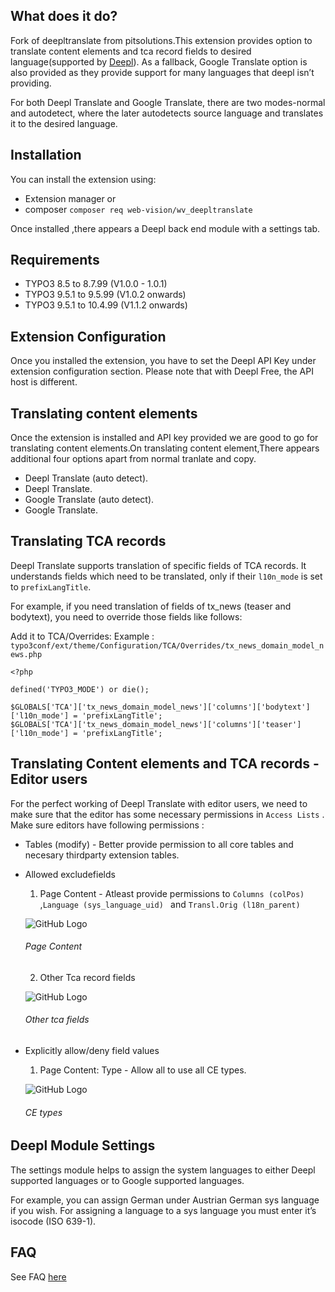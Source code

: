 
## What does it do?
Fork of deepltranslate from pitsolutions.This extension provides option to translate content elements and tca record fields to desired language(supported by [Deepl](https://www.deepl.com/en/api.html)). As a fallback, Google Translate option is also provided as they provide support for many languages that deepl isn’t providing.

For both Deepl Translate and Google Translate, there are two modes-normal and autodetect, where the later autodetects source language and translates it to the desired language.

## Installation
You can install the extension using: 
- Extension manager or 
- composer  ``` composer req web-vision/wv_deepltranslate ```

Once installed ,there appears a Deepl back end module with a settings tab.
## Requirements
- TYPO3 8.5 to 8.7.99 (V1.0.0 - 1.0.1)
- TYPO3 9.5.1 to 9.5.99 (V1.0.2 onwards)
- TYPO3 9.5.1 to 10.4.99 (V1.1.2 onwards)

## Extension Configuration

Once you installed the extension, you have to set the Deepl API Key under extension configuration section. Please note that with Deepl Free, the API host is different.


## Translating content elements

Once the extension is installed and API key provided we are good to go for translating content elements.On translating content element,There appears additional four options apart from normal tranlate and copy.

- Deepl Translate (auto detect).
- Deepl Translate.
- Google Translate (auto detect).
- Google Translate.

## Translating TCA records

Deepl Translate supports translation of specific fields of TCA records. It understands fields which need to be translated, only if their ``` l10n_mode ``` is set to ``` prefixLangTitle ```.

For example, if you need translation of fields of tx_news (teaser and bodytext), you need to override those fields like follows:

Add it to TCA/Overrides: 
Example : ``` typo3conf/ext/theme/Configuration/TCA/Overrides/tx_news_domain_model_news.php ```

```
<?php

defined('TYPO3_MODE') or die();

$GLOBALS['TCA']['tx_news_domain_model_news']['columns']['bodytext']['l10n_mode'] = 'prefixLangTitle';
$GLOBALS['TCA']['tx_news_domain_model_news']['columns']['teaser']['l10n_mode'] = 'prefixLangTitle';

```

## Translating Content elements and TCA records - Editor users

For the perfect working of Deepl Translate with editor users, we need to make sure that the editor has some necessary permissions in ``` Access Lists ``` . Make sure editors have following permissions :

* Tables (modify) - Better provide permission to all core tables and necesary thirdparty extension tables.
* Allowed excludefields
   1. Page Content - Atleast provide permissions to ``` Columns (colPos)  ```,``` Language (sys_language_uid)  ``` and ``` Transl.Orig (l18n_parent)  ```
    
    ![GitHub Logo](/Documentation/Images/UserManual/page-content.png)
     ###### Page Content

   2. Other Tca record fields

    ![GitHub Logo](/Documentation/Images/UserManual/tca-fields.png)
     ###### Other tca fields
* Explicitly allow/deny field values
   1. Page Content: Type - Allow all to use all CE types.

   ![GitHub Logo](/Documentation/Images/UserManual/ce-types.png)
    ###### CE types


## Deepl Module Settings
The settings module helps to assign the system languages to either Deepl supported languages or to Google supported languages.

For example, you can assign German under Austrian German sys language if you wish. For assigning a language to a sys language you must enter it’s isocode (ISO 639-1).

## FAQ

See FAQ [here](https://docs.typo3.org/typo3cms/extensions/wv_deepltranslate/Faq/Index.html) 
